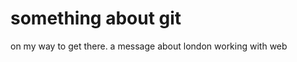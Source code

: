 something about git
===================
on my way to get there.
a message about london
working with web
